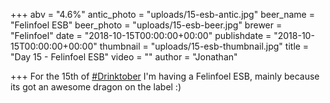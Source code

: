 +++
abv = "4.6%"
antic_photo = "uploads/15-esb-antic.jpg"
beer_name = "Felinfoel ESB"
beer_photo = "uploads/15-esb-beer.jpg"
brewer = "Felinfoel"
date = "2018-10-15T00:00:00+00:00"
publishdate = "2018-10-15T00:00:00+00:00"
thumbnail = "uploads/15-esb-thumbnail.jpg"
title = "Day 15 - Felinfoel ESB"
video = ""
author = "Jonathan"

+++
For the 15th of [#Drinktober](https://www.facebook.com/hashtag/drinktober?source=feed_text&epa=HASHTAG) I'm having a Felinfoel ESB, mainly because its got an awesome dragon on the label :)